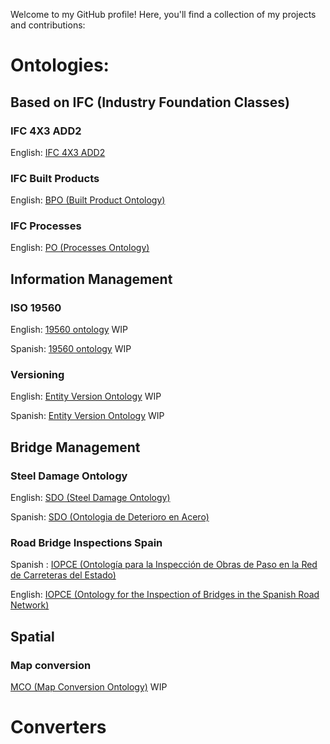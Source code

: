 Welcome to my GitHub profile! Here, you'll find a collection of my projects and contributions:

# Ontologies:

## Based on IFC (Industry Foundation Classes)
### IFC 4X3 ADD2 
English: [IFC 4X3 ADD2 ](/ifc/ifcowl/IFC4X3_ADD2/20240327/index-en.html)
### IFC Built Products
English: [BPO (Built Product Ontology) ](/ifc/bpo/20240327/index-en.html)
### IFC Processes
English: [PO (Processes Ontology) ](/ifc/po/20240327/index-en.html)


## Information Management
### ISO 19560
English: [19560 ontology](/Information_Management/ISO19560/) WIP

Spanish: [19560 ontology](/Information_Management/ISO19560/) WIP

### Versioning
English: [Entity Version Ontology](/Information_Management/Versions/) WIP

Spanish: [Entity Version Ontology](/Information_Management/Versions/) WIP


## Bridge Management
### Steel Damage Ontology
English: [SDO (Steel Damage Ontology)](/bridge/damage/sdo/20240327/index-en.html) 

Spanish: [SDO (Ontologia de Deterioro en Acero)](/bridge/damage/sdo/20240327/index-es.html)

### Road Bridge Inspections Spain
Spanish : [IOPCE (Ontología para la Inspección de Obras de Paso en la Red de Carreteras del Estado)](/bridge/inspection/iopce/20240327/index-es.html)

English: [IOPCE (Ontology for the Inspection of Bridges in the Spanish Road Network)](/bridge/inspection/iopce/20240327/index-en.html) 


## Spatial
### Map conversion
[MCO (Map Conversion Ontology)](/Spatial/mco) WIP

# Converters


